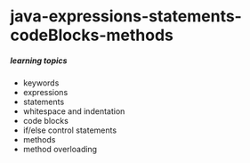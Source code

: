 # java-expressions-statements-codeBlocks-methods
  ##### learning topics
  * keywords
  * expressions
  * statements
  * whitespace and indentation
  * code blocks
  * if/else control statements
  * methods
  * method overloading
